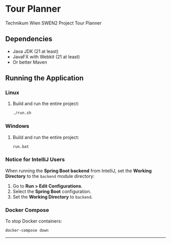 # Tour Planner
Technikum Wien SWEN2 Project Tour Planner  

## Dependencies
  - Java JDK (21 at least)
  - JavaFX with Webkit (21 at least)
  - Or better Maven

## Running the Application

### Linux

1. Build and run the entire project:

   ```bash
   ./run.sh
   ```

### Windows

1. Build and run the entire project:

   ```bat
   run.bat
   ```

### Notice for IntelliJ Users

When running the **Spring Boot backend** from IntelliJ, set the **Working Directory** to the `backend` module directory:

1. Go to **Run > Edit Configurations**.
2. Select the **Spring Boot** configuration.
3. Set the **Working Directory** to `backend`.

### Docker Compose

To stop Docker containers:

```bash
docker-compose down
```

---
